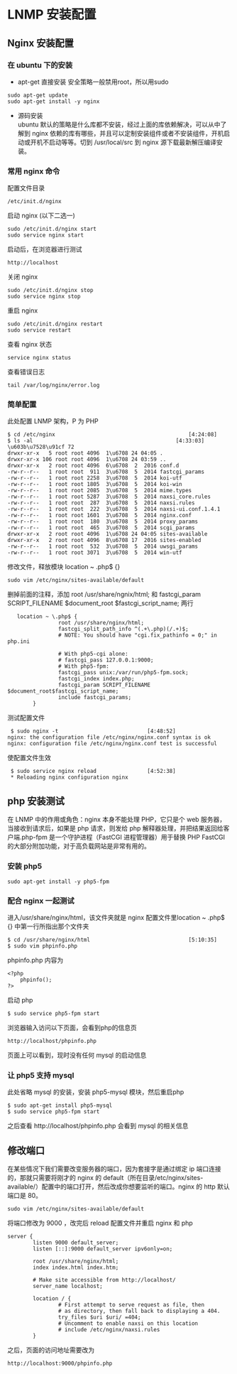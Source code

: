 # LNMP 安装配置
## Nginx 安装配置
### 在 ubuntu 下的安装
* apt-get 直接安装
安全策略一般禁用root，所以用sudo
```
sudo apt-get update
sudo apt-get install -y nginx
```

* 源码安装</br>
ubuntu 默认的策略是什么库都不安装，经过上面的库依赖解决，可以从中了解到 nginx 依赖的库有哪些，并且可以定制安装组件或者不安装组件，开机启动或开机不启动等等。切到 /usr/local/src 到 nginx 源下载最新解压编译安装。</br>

### 常用 nginx 命令
配置文件目录
```
/etc/init.d/nginx
```
启动 nginx (以下二选一)
```
sudo /etc/init.d/nginx start
sudo service nginx start
```
启动后，在浏览器进行测试
```
http://localhost
```
关闭 nginx
```
sudo /etc/init.d/nginx stop
sudo service nginx stop
```
重启 nginx
```
sudo /etc/init.d/nginx restart
sudo service restart
```
查看 nginx 状态
```
service nginx status
```
查看错误日志
```
tail /var/log/nginx/error.log
```
### 简单配置
此处配置 LNMP 架构，P 为 PHP
```
$ cd /etc/nginx                                          [4:24:08]
$ ls -al                                             [4:33:03]
\u603b\u7528\u91cf 72
drwxr-xr-x   5 root root 4096  1\u6708 24 04:05 .
drwxr-xr-x 106 root root 4096  1\u6708 24 03:59 ..
drwxr-xr-x   2 root root 4096  6\u6708  2  2016 conf.d
-rw-r--r--   1 root root  911  3\u6708  5  2014 fastcgi_params
-rw-r--r--   1 root root 2258  3\u6708  5  2014 koi-utf
-rw-r--r--   1 root root 1805  3\u6708  5  2014 koi-win
-rw-r--r--   1 root root 2085  3\u6708  5  2014 mime.types
-rw-r--r--   1 root root 5287  3\u6708  5  2014 naxsi_core.rules
-rw-r--r--   1 root root  287  3\u6708  5  2014 naxsi.rules
-rw-r--r--   1 root root  222  3\u6708  5  2014 naxsi-ui.conf.1.4.1
-rw-r--r--   1 root root 1601  3\u6708  5  2014 nginx.conf
-rw-r--r--   1 root root  180  3\u6708  5  2014 proxy_params
-rw-r--r--   1 root root  465  3\u6708  5  2014 scgi_params
drwxr-xr-x   2 root root 4096  1\u6708 24 04:05 sites-available
drwxr-xr-x   2 root root 4096  8\u6708 17  2016 sites-enabled
-rw-r--r--   1 root root  532  3\u6708  5  2014 uwsgi_params
-rw-r--r--   1 root root 3071  3\u6708  5  2014 win-utf
```
修改文件，释放模块 location ~ .php$ {}
```
sudo vim /etc/nginx/sites-available/default
```
删掉前面的注释，添加 root /usr/share/ngnix/html; 和  fastcgi_param SCRIPT_FILENAME $document_root $fastcgi_script_name; 两行
```
   location ~ \.php$ {
                root /usr/share/nginx/html;
                fastcgi_split_path_info ^(.+\.php)(/.+)$;
                # NOTE: You should have "cgi.fix_pathinfo = 0;" in php.ini

                # With php5-cgi alone:
                # fastcgi_pass 127.0.0.1:9000;
                # With php5-fpm:             
                fastcgi_pass unix:/var/run/php5-fpm.sock;
                fastcgi_index index.php;
                fastcgi_param SCRIPT_FILENAME $document_root$fastcgi_script_name;
                include fastcgi_params;
        }
```
测试配置文件
```
 $ sudo nginx -t                            [4:48:52]
nginx: the configuration file /etc/nginx/nginx.conf syntax is ok
nginx: configuration file /etc/nginx/nginx.conf test is successful
```
使配置文件生效
```
 $ sudo service nginx reload                [4:52:38]
 * Reloading nginx configuration nginx   
```
## php 安装测试
在 LNMP 中的作用或角色：nginx 本身不能处理 PHP，它只是个 web 服务器，当接收到请求后，如果是 php 请求，则发给 php 解释器处理，并把结果返回给客户端.php-fpm 是一个守护进程（FastCGI 进程管理器）用于替换 PHP FastCGI 的大部分附加功能，对于高负载网站是非常有用的。

### 安装 php5
```
sudo apt-get install -y php5-fpm
```
### 配合 nginx 一起测试
进入/usr/share/nginx/html，该文件夹就是 nginx 配置文件里location ~ .php$ {} 中第一行所指出那个文件夹
```
$ cd /usr/share/nginx/html                               [5:10:35]
$ sudo vim phpinfo.php   
```
phpinfo.php 内容为
```
<?php
    phpinfo();
?>
```
启动 php
```
$ sudo service php5-fpm start  
```
浏览器输入访问以下页面，会看到php的信息页
```
http://localhost/phpinfo.php 
```
页面上可以看到，现时没有任何 mysql 的启动信息
###  让 php5 支持 mysql
此处省略 mysql 的安装，安装 php5-mysql 模块，然后重启php
```
$ sudo apt-get install php5-mysql
$ sudo service php5-fpm start  
```
之后查看 http://localhost/phpinfo.php 会看到 mysql 的相关信息

## 修改端口
在某些情况下我们需要改变服务器的端口，因为套接字是通过绑定 ip 端口连接的，那就只需要将刚才的 nginx 的 default（所在目录/etc/nginx/sites-available/）配置中的端口打开，然后改成你想要监听的端口。nginx 的 http 默认端口是 80。
```
sudo vim /etc/nginx/sites-available/default
```
将端口修改为 9000 ，改完后 reload 配置文件并重启 nginx 和 php
```
server {
        listen 9000 default_server;
        listen [::]:9000 default_server ipv6only=on;

        root /usr/share/nginx/html;
        index index.html index.htm;

        # Make site accessible from http://localhost/
        server_name localhost;

        location / {
                # First attempt to serve request as file, then
                # as directory, then fall back to displaying a 404.
                try_files $uri $uri/ =404;
                # Uncomment to enable naxsi on this location
                # include /etc/nginx/naxsi.rules
        }
```
之后，页面的访问地址需要改为
```
http://localhost:9000/phpinfo.php 
```

